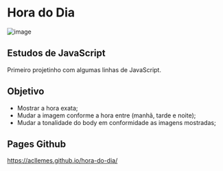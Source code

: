 # Hora do Dia 

![image](https://user-images.githubusercontent.com/89918957/142743578-42665dce-4ef3-4a13-9e58-98758aeac8c2.png)

## Estudos de JavaScript 

Primeiro projetinho com algumas linhas de JavaScript. 

## Objetivo 

* Mostrar a hora exata; 
* Mudar a imagem conforme a hora entre (manhã, tarde e noite);
* Mudar a tonalidade do body em conformidade as imagens mostradas; 

## Pages Github

https://acllemes.github.io/hora-do-dia/ 
